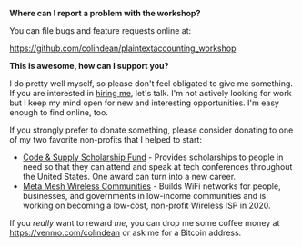**Where can I report a problem with the workshop?**

You can file bugs and feature requests online at:

<https://github.com/colindean/plaintextaccounting_workshop>

**This is awesome, how can I support you?**

I do pretty well myself, so please don't feel obligated to give me something.
If you are interested in [hiring me](https://linkedin.com/in/colindean), let's talk.
I'm not actively looking for work but I keep my mind open for new and
interesting opportunities. I'm easy enough to find online, too.

If you strongly prefer to donate something, please consider donating to one of
my two favorite non-profits that I helped to start:

* [Code & Supply Scholarship Fund](https://codeandsupply.fund) - Provides
    scholarships to people in need so that they can attend and speak at tech
    conferences throughout the United States. One award can turn into a new
    career.
* [Meta Mesh Wireless Communities](https://metamesh.org) - Builds WiFi networks
    for people, businesses, and governments in low-income communities and is
    working on becoming a low-cost, non-profit Wireless ISP in 2020.

If you _really_ want to reward _me_, you can drop me some coffee money at https://venmo.com/colindean
or ask me for a Bitcoin address.
